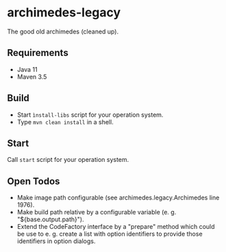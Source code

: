 # archimedes-legacy
The good old archimedes (cleaned up).


## Requirements

* Java 11
* Maven 3.5


## Build

* Start `ìnstall-libs` script for your operation system.
* Type `mvn clean install` in a shell.


## Start

Call `start` script for your operation system.


## Open Todos

- Make image path configurable (see archimedes.legacy.Archimedes line 1976).
- Make build path relative by a configurable variable (e. g. "${base.output.path}").
- Extend the CodeFactory interface by a "prepare" method which could be use to e. g. create a list with option identifiers to provide those identifiers in option dialogs. 